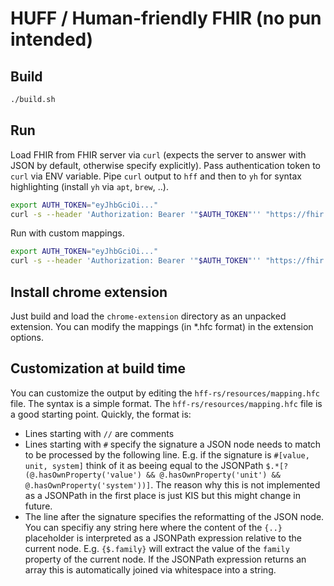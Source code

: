 # HUFF / Human-friendly FHIR (no pun intended)

## Build
```bash
./build.sh
```

## Run

Load FHIR from FHIR server via `curl` (expects the server to answer with JSON by default, otherwise specify explicitly). Pass authentication token to `curl` via ENV variable. Pipe `curl` output to `hff` and then to `yh` for syntax highlighting (install `yh` via `apt`, `brew`, ..).
```bash
export AUTH_TOKEN="eyJhbGciOi..."
curl -s --header 'Authorization: Bearer '"$AUTH_TOKEN"'' "https://fhir.com/Practitioner/1234" | hff | yh
```

Run with custom mappings.
```bash
export AUTH_TOKEN="eyJhbGciOi..."
curl -s --header 'Authorization: Bearer '"$AUTH_TOKEN"'' "https://fhir.com/Practitioner/1234" | hff -m "./my/custom/mappings.hfc" | yh
```

## Install chrome extension
Just build and load the `chrome-extension` directory as an unpacked extension. You can modify the mappings (in *.hfc format) in the extension options.

## Customization at build time
You can customize the output by editing the `hff-rs/resources/mapping.hfc` file. The syntax is a simple format. The `hff-rs/resources/mapping.hfc` file is a good starting point. Quickly, the format is:
- Lines starting with `//` are comments
- Lines starting with `#` specify the signature a JSON node needs to match to be processed by the following line. E.g. if the signature is `#[value, unit, system]` think of it as beeing equal to the JSONPath `$.*[?(@.hasOwnProperty('value') && @.hasOwnProperty('unit') && @.hasOwnProperty('system'))]`. The reason why this is not implemented as a JSONPath in the first place is just KIS but this might change in future.
- The line after the signature specifies the reformatting of the JSON node. You can specifiy any string here where the content of the `{..}` placeholder is interpreted as a JSONPath expression relative to the current node. E.g. `{$.family}` will extract the value of the `family` property of the current node. If the JSONPath expression returns an array this is automatically joined via whitespace into a string. 